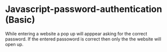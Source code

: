 # Javascript-password-authentication (Basic)
While entering a website a pop up will apppear asking for the correct password. If the entered passoword is correct then only the the website will open up.
